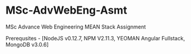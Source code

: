 # MSc-AdvWebEng-Asmt
MSc Advance Web Engineering MEAN Stack Assignment

Prerequsites - [NodeJS v0.12.7, NPM V2.11.3, YEOMAN Angular Fullstack, MongoDB v3.0.6] 
